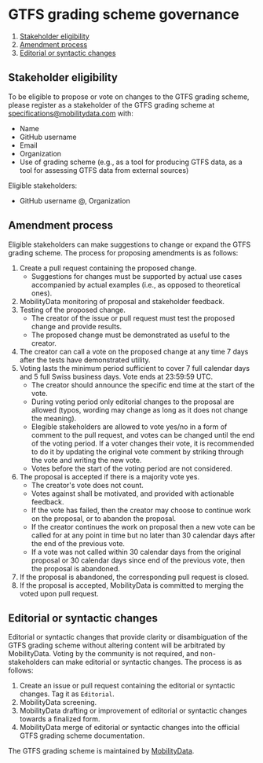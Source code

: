 # GTFS grading scheme governance
1. [Stakeholder eligibility](#stakeholder-eligibility)
2. [Amendment process](#amendment-process)
3. [Editorial or syntactic changes](#editorial-or-syntactic-changes)

## Stakeholder eligibility
To be eligible to propose or vote on changes to the GTFS grading scheme, please register as a stakeholder of the GTFS grading scheme at specifications@mobilitydata.com with: 
- Name
- GitHub username
- Email
- Organization
- Use of grading scheme (e.g., as a tool for producing GTFS data, as a tool for assessing GTFS data from external sources)

Eligible stakeholders:
- GitHub username @, Organization

## Amendment process
Eligible stakeholders can make suggestions to change or expand the GTFS grading scheme. The process for proposing amendments is as follows:
1. Create a pull request containing the proposed change. 
     - Suggestions for changes must be supported by actual use cases accompanied by actual examples (i.e., as opposed to theoretical ones).
2. MobilityData monitoring of proposal and stakeholder feedback. 
3. Testing of the proposed change.
     - The creator of the issue or pull request must test the proposed change and provide results.
     - The proposed change must be demonstrated as useful to the creator.
4. The creator can call a vote on the proposed change at any time 7 days after the tests have demonstrated utility.
5. Voting lasts the minimum period sufficient to cover 7 full calendar days and 5 full Swiss business days. Vote ends at 23:59:59 UTC.
  	- The creator should announce the specific end time at the start of the vote.
  	- During voting period only editorial changes to the proposal are allowed (typos, wording may change as long as it does not change the meaning).
  	- Elegible stakeholders are allowed to vote yes/no in a form of comment to the pull request, and votes can be changed until the end of the voting period.
    If a voter changes their vote, it is recommended to do it by updating the original vote comment by striking through the vote and writing the new vote.
  	- Votes before the start of the voting period are not considered.
6. The proposal is accepted if there is a majority vote yes.
    - The creator's vote does not count.
    - Votes against shall be motivated, and provided with actionable feedback.
  	- If the vote has failed, then the creator may choose to continue work on the proposal, or to abandon the proposal.
  	- If the creator continues the work on proposal then a new vote can be called for at any point in time but no later than 30 calendar days after the end of the previous vote.
  	- If a vote was not called within 30 calendar days from the original proposal or 30 calendar days since end of the previous vote, then the proposal is abandoned.
7. If the proposal is abandoned, the corresponding pull request is closed.
8. If the proposal is accepted, MobilityData is committed to merging the voted upon pull request.

## Editorial or syntactic changes
Editorial or syntactic changes that provide clarity or disambiguation of the GTFS grading scheme without altering content will be arbitrated by MobilityData. Voting by the community is not required, and non-stakeholders can make editorial or syntactic changes. The process is as follows:
1. Create an issue or pull request containing the editorial or syntactic changes. Tag it as `Editorial`.
2. MobilityData screening.
3. MobilityData drafting or improvement of editorial or syntactic changes towards a finalized form.
4. MobilityData merge of editorial or syntactic changes into the official GTFS grading scheme documentation.

The GTFS grading scheme is maintained by [MobilityData](https://mobilitydata.org/). 

